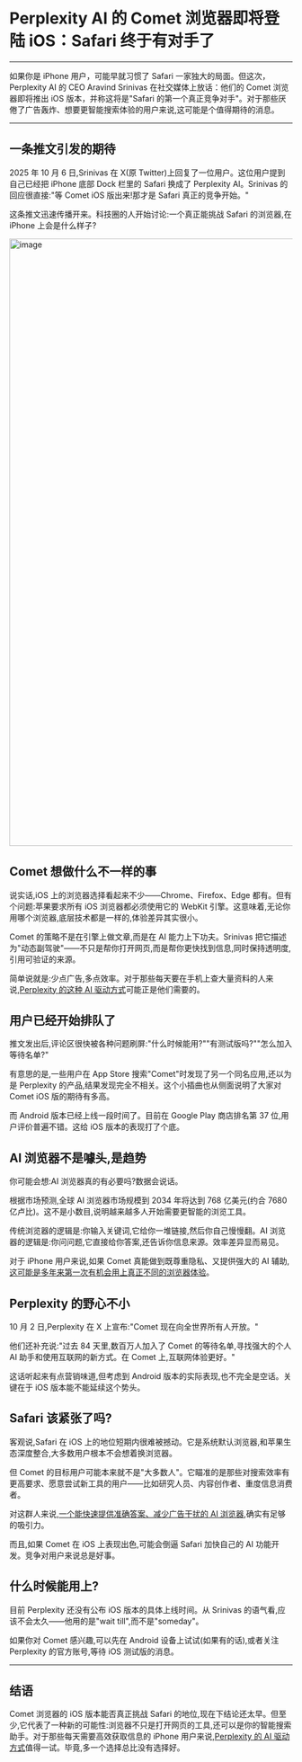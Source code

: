 # Perplexity AI 的 Comet 浏览器即将登陆 iOS：Safari 终于有对手了

---

如果你是 iPhone 用户，可能早就习惯了 Safari 一家独大的局面。但这次，Perplexity AI 的 CEO Aravind Srinivas 在社交媒体上放话：他们的 Comet 浏览器即将推出 iOS 版本，并称这将是"Safari 的第一个真正竞争对手"。对于那些厌倦了广告轰炸、想要更智能搜索体验的用户来说,这可能是个值得期待的消息。

---

## 一条推文引发的期待

2025 年 10 月 6 日,Srinivas 在 X(原 Twitter)上回复了一位用户。这位用户提到自己已经把 iPhone 底部 Dock 栏里的 Safari 换成了 Perplexity AI。Srinivas 的回应很直接:"等 Comet iOS 版出来!那才是 Safari 真正的竞争开始。"

这条推文迅速传播开来。科技圈的人开始讨论:一个真正能挑战 Safari 的浏览器,在 iPhone 上会是什么样子?

<img width="1921" height="1081" alt="image" src="https://github.com/user-attachments/assets/0422c526-bed0-48a1-a409-32982d35299c" />

## Comet 想做什么不一样的事

说实话,iOS 上的浏览器选择看起来不少——Chrome、Firefox、Edge 都有。但有个问题:苹果要求所有 iOS 浏览器都必须使用它的 WebKit 引擎。这意味着,无论你用哪个浏览器,底层技术都是一样的,体验差异其实很小。

Comet 的策略不是在引擎上做文章,而是在 AI 能力上下功夫。Srinivas 把它描述为"动态副驾驶"——不只是帮你打开网页,而是帮你更快找到信息,同时保持透明度,引用可验证的来源。

简单说就是:少点广告,多点效率。对于那些每天要在手机上查大量资料的人来说,[Perplexity 的这种 AI 驱动方式](https://pplx.ai/ixkwood69619635)可能正是他们需要的。

## 用户已经开始排队了

推文发出后,评论区很快被各种问题刷屏:"什么时候能用?""有测试版吗?""怎么加入等待名单?"

有意思的是,一些用户在 App Store 搜索"Comet"时发现了另一个同名应用,还以为是 Perplexity 的产品,结果发现完全不相关。这个小插曲也从侧面说明了大家对 Comet iOS 版的期待有多高。

而 Android 版本已经上线一段时间了。目前在 Google Play 商店排名第 37 位,用户评价普遍不错。这给 iOS 版本的表现打了个底。

## AI 浏览器不是噱头,是趋势

你可能会想:AI 浏览器真的有必要吗?数据会说话。

根据市场预测,全球 AI 浏览器市场规模到 2034 年将达到 768 亿美元(约合 7680 亿卢比)。这不是小数目,说明越来越多人开始需要更智能的浏览工具。

传统浏览器的逻辑是:你输入关键词,它给你一堆链接,然后你自己慢慢翻。AI 浏览器的逻辑是:你问问题,它直接给你答案,还告诉你信息来源。效率差异显而易见。

对于 iPhone 用户来说,如果 Comet 真能做到既尊重隐私、又提供强大的 AI 辅助,[这可能是多年来第一次有机会用上真正不同的浏览器体验](https://pplx.ai/ixkwood69619635)。

## Perplexity 的野心不小

10 月 2 日,Perplexity 在 X 上宣布:"Comet 现在向全世界所有人开放。"

他们还补充说:"过去 84 天里,数百万人加入了 Comet 的等待名单,寻找强大的个人 AI 助手和使用互联网的新方式。在 Comet 上,互联网体验更好。"

这话听起来有点营销味道,但考虑到 Android 版本的实际表现,也不完全是空话。关键在于 iOS 版本能不能延续这个势头。

## Safari 该紧张了吗?

客观说,Safari 在 iOS 上的地位短期内很难被撼动。它是系统默认浏览器,和苹果生态深度整合,大多数用户根本不会想着换浏览器。

但 Comet 的目标用户可能本来就不是"大多数人"。它瞄准的是那些对搜索效率有更高要求、愿意尝试新工具的用户——比如研究人员、内容创作者、重度信息消费者。

对这群人来说,[一个能快速提供准确答案、减少广告干扰的 AI 浏览器](https://pplx.ai/ixkwood69619635),确实有足够的吸引力。

而且,如果 Comet 在 iOS 上表现出色,可能会倒逼 Safari 加快自己的 AI 功能开发。竞争对用户来说总是好事。

## 什么时候能用上?

目前 Perplexity 还没有公布 iOS 版本的具体上线时间。从 Srinivas 的语气看,应该不会太久——他用的是"wait till",而不是"someday"。

如果你对 Comet 感兴趣,可以先在 Android 设备上试试(如果有的话),或者关注 Perplexity 的官方账号,等待 iOS 测试版的消息。

---

## 结语

Comet 浏览器的 iOS 版本能否真正挑战 Safari 的地位,现在下结论还太早。但至少,它代表了一种新的可能性:浏览器不只是打开网页的工具,还可以是你的智能搜索助手。对于那些每天需要高效获取信息的 iPhone 用户来说,[Perplexity 的 AI 驱动方式](https://pplx.ai/ixkwood69619635)值得一试。毕竟,多一个选择总比没有选择好。
